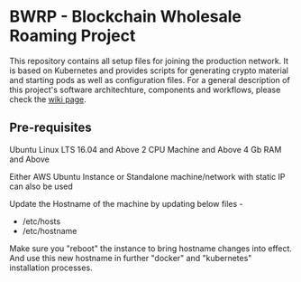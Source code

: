 # BWRP - Blockchain Wholesale Roaming Project

This repository contains all setup files for joining the production network.
It is based on Kubernetes and provides scripts for generating crypto material and starting pods as well as configuration files. 
For a general description of this project's software architechture, components and workflows, please check the [wiki page](https://github.com/GSMA-CPAS/BWRP).

## Pre-requisites

Ubuntu Linux LTS 16.04 and Above
2 CPU Machine and Above
4 Gb RAM and Above

Either AWS Ubuntu Instance or Standalone 
machine/network with static IP can also be used

Update the Hostname of the machine by updating below files -
- /etc/hosts
- /etc/hostname

Make sure you "reboot" the instance to bring hostname changes into effect.
And use this new hostname in further "docker" and "kubernetes" installation processes.
